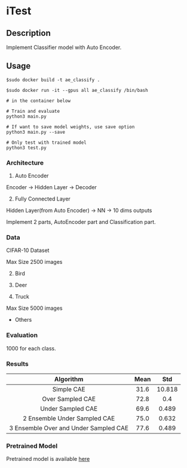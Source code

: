 # iTest


## Description

Implement Classifier model with Auto Encoder.

## Usage
```Shell
$sudo docker build -t ae_classify .

$sudo docker run -it --gpus all ae_classify /bin/bash

# in the container below

# Train and evaluate
python3 main.py

# If want to save model weights, use save option
python3 main.py --save

# Only test with trained model
python3 test.py
```


### Architecture

1. Auto Encoder

Encoder -> Hidden Layer -> Decoder

2. Fully Connected Layer

Hidden Layer(from Auto Encoder) -> NN -> 10 dims outputs


Implement 2 parts, AutoEncoder part and Classification part.


### Data

CIFAR-10 Dataset

Max Size 2500 images

2. Bird

4. Deer

9. Truck

Max Size 5000 images

- Others


### Evaluation

1000 for each class.

### Results

| Algorithm | Mean | Std |
| :---: | :---: | :---: |
| Simple CAE | 31.6 | 10.818 |
| Over Sampled CAE | 72.8 | 0.4 |
| Under Sampled CAE | 69.6 | 0.489 |
| 2 Ensemble Under Sampled CAE | 75.0 | 0.632 |
| 3 Ensemble Over and Under Sampled CAE | 77.6 | 0.489 | 

### Pretrained Model

Pretrained model is available [here](https://drive.google.com/drive/folders/1B4mSPVkEN2pWp2hAWq9eMPJnIkr4zE9i?usp=sharing)

